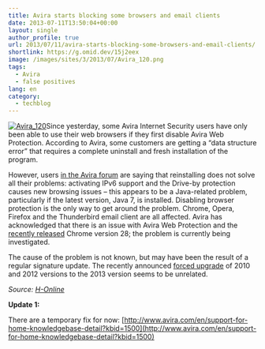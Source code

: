 ```yaml
---
title: Avira starts blocking some browsers and email clients
date: 2013-07-11T13:50:04+00:00
layout: single
author_profile: true
url: 2013/07/11/avira-starts-blocking-some-browsers-and-email-clients/
shortlink: https://g.omid.dev/15j2eex
image: /images/sites/3/2013/07/Avira_120.png
tags:
  - Avira
  - false positives
lang: en
category: 
  - techblog
---
```

[![Avira_120](/images/2013/07/Avira_120.png)](/images/2013/07/Avira_120.png)Since yesterday, some Avira Internet Security users have only been able to use their web browsers if they first disable Avira Web Protection. According to Avira, some customers are getting a “data structure error” that requires a complete uninstall and fresh installation of the program.

However, users [in the Avira forum](http://forum.avira.com/wbb/index.php?page=Thread&threadID=154594) are saying that reinstalling does not solve all their problems: activating IPv6 support and the Drive-by protection causes new browsing issues – this appears to be a Java-related problem, particularly if the latest version, Java 7, is installed. Disabling browser protection is the only way to get around the problem. Chrome, Opera, Firefox and the Thunderbird email client are all affected. Avira has acknowledged that there is an issue with Avira Web Protection and the [recently released](/2013/07/10/chrome-28-with-new-blink-engine-and-rich-notifications/ "Chrome 28 with new Blink engine and Rich Notifications – 10 July 2013, 15:34") Chrome version 28; the problem is currently being investigated.

The cause of the problem is not known, but may have been the result of a regular signature update. The recently announced [forced upgrade](http://forum.avira.com/wbb/index.php?page=Thread&threadID=154511) of 2010 and 2012 versions to the 2013 version seems to be unrelated.

_Source: [H-Online](http://h-online.com/-1915831)_

**Update 1:** 

There are a temporary fix for now: [http://www.avira.com/en/support-for-home-knowledgebase-detail?kbid=1500](http://www.avira.com/en/support-for-home-knowledgebase-detail?kbid=1500)
